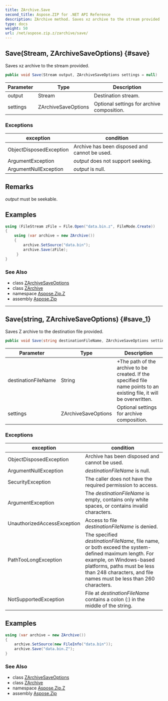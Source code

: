 ```yaml
---
title: ZArchive.Save
second_title: Aspose.ZIP for .NET API Reference
description: ZArchive method. Saves xz archive to the stream provided
type: docs
weight: 50
url: /net/aspose.zip.z/zarchive/save/
---
```

## Save(Stream, ZArchiveSaveOptions) {#save}

Saves xz archive to the stream provided.

```csharp
public void Save(Stream output, ZArchiveSaveOptions settings = null)
```

| Parameter | Type | Description |
| --- | --- | --- |
| output | Stream | Destination stream. |
| settings | ZArchiveSaveOptions | Optional settings for archive composition. |

### Exceptions

| exception | condition |
| --- | --- |
| ObjectDisposedException | Archive has been disposed and cannot be used. |
| ArgumentException | *output* does not support seeking. |
| ArgumentNullException | *output* is null. |

## Remarks

*output* must be seekable.

## Examples

```csharp
using (FileStream zFile = File.Open("data.bin.z", FileMode.Create))
{
    using (var archive = new ZArchive())
    {
        archive.SetSource("data.bin");
        archive.Save(zFile);
     }
}
```

### See Also

* class [ZArchiveSaveOptions](../../zarchivesaveoptions/)
* class [ZArchive](../)
* namespace [Aspose.Zip.Z](../../zarchive/)
* assembly [Aspose.Zip](../../../)

---

## Save(string, ZArchiveSaveOptions) {#save_1}

Saves Z archive to the destination file provided.

```csharp
public void Save(string destinationFileName, ZArchiveSaveOptions settings = null)
```

| Parameter | Type | Description |
| --- | --- | --- |
| destinationFileName | String | +The path of the archive to be created. If the specified file name points to an existing file, it will be overwritten. |
| settings | ZArchiveSaveOptions | Optional settings for archive composition. |

### Exceptions

| exception | condition |
| --- | --- |
| ObjectDisposedException | Archive has been disposed and cannot be used. |
| ArgumentNullException | *destinationFileName* is null. |
| SecurityException | The caller does not have the required permission to access. |
| ArgumentException | The *destinationFileName* is empty, contains only white spaces, or contains invalid characters. |
| UnauthorizedAccessException | Access to file *destinationFileName* is denied. |
| PathTooLongException | The specified *destinationFileName*, file name, or both exceed the system-defined maximum length. For example, on Windows-based platforms, paths must be less than 248 characters, and file names must be less than 260 characters. |
| NotSupportedException | File at *destinationFileName* contains a colon (:) in the middle of the string. |

## Examples

```csharp
using (var archive = new ZArchive()) 
{
    archive.SetSource(new FileInfo("data.bin"));
    archive.Save("data.bin.Z");
}
```

### See Also

* class [ZArchiveSaveOptions](../../zarchivesaveoptions/)
* class [ZArchive](../)
* namespace [Aspose.Zip.Z](../../zarchive/)
* assembly [Aspose.Zip](../../../)


